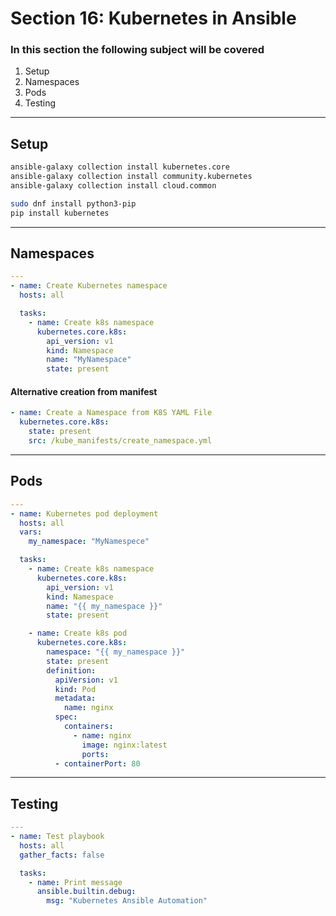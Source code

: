 # Section 16: Kubernetes in Ansible

### In this section the following subject will be covered

1. Setup
1. Namespaces
1. Pods
1. Testing


---
## Setup

```bash
ansible-galaxy collection install kubernetes.core
ansible-galaxy collection install community.kubernetes
ansible-galaxy collection install cloud.common

sudo dnf install python3-pip
pip install kubernetes
```

---
## Namespaces

```yaml
---
- name: Create Kubernetes namespace
  hosts: all

  tasks:
    - name: Create k8s namespace
      kubernetes.core.k8s:
        api_version: v1
        kind: Namespace
        name: "MyNamespace"
        state: present
```

#### Alternative creation from manifest

```yaml
- name: Create a Namespace from K8S YAML File
  kubernetes.core.k8s:
    state: present
    src: /kube_manifests/create_namespace.yml
```

---
## Pods

```yaml
---
- name: Kubernetes pod deployment
  hosts: all
  vars:
    my_namespace: "MyNamespece"

  tasks:
    - name: Create k8s namespace
      kubernetes.core.k8s:
        api_version: v1
        kind: Namespace
        name: "{{ my_namespace }}"
        state: present

    - name: Create k8s pod
      kubernetes.core.k8s:
        namespace: "{{ my_namespace }}"
        state: present
        definition:
          apiVersion: v1
          kind: Pod
          metadata:
            name: nginx
          spec:
            containers:
              - name: nginx
                image: nginx:latest
                ports:
          - containerPort: 80
```

---
## Testing

```yaml
---
- name: Test playbook
  hosts: all
  gather_facts: false

  tasks:
    - name: Print message
      ansible.builtin.debug:
        msg: "Kubernetes Ansible Automation"
```


